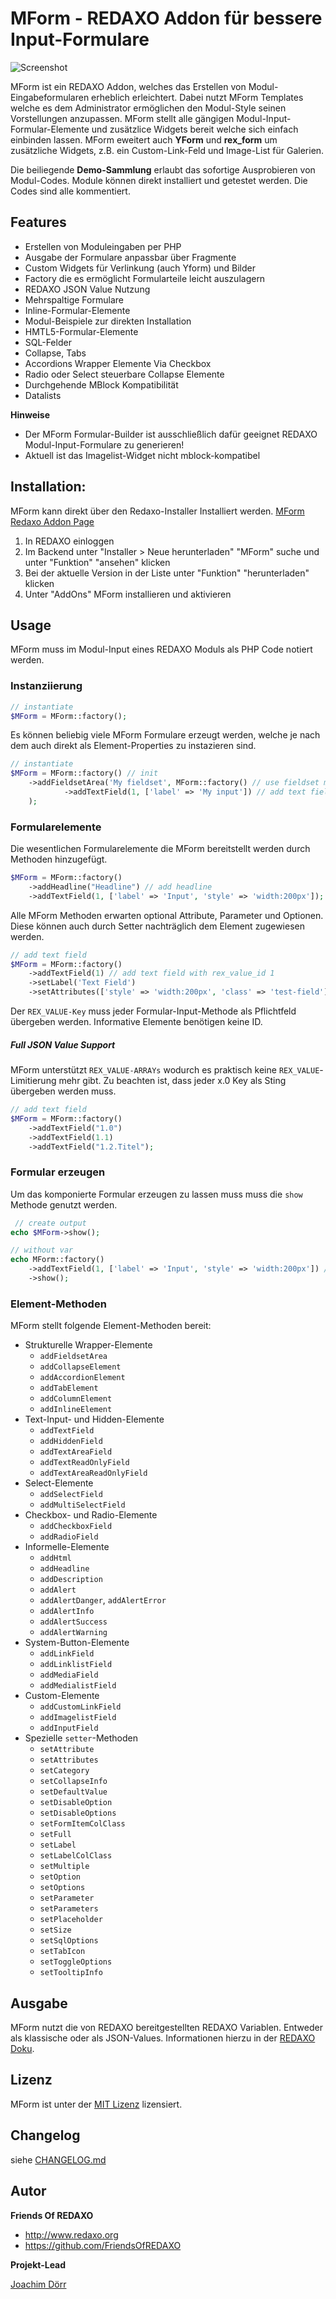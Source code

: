 # MForm - REDAXO Addon für bessere Input-Formulare

![Screenshot](https://github.com/FriendsOfREDAXO/mform/blob/assets/screen_mform7.png?raw=true)

MForm ist ein REDAXO Addon, welches das Erstellen von Modul-Eingabeformularen erheblich erleichtert. Dabei nutzt MForm Templates welche es dem Administrator ermöglichen den Modul-Style seinen Vorstellungen anzupassen. MForm stellt alle gängigen Modul-Input-Formular-Elemente und zusätzlice Widgets bereit welche sich einfach einbinden lassen. MForm eweitert auch **YForm** und **rex_form** um zusätzliche Widgets, z.B. ein Custom-Link-Feld und Image-List für Galerien. 

Die beiliegende **Demo-Sammlung** erlaubt das sofortige Ausprobieren von Modul-Codes. Module können direkt installiert und getestet werden. Die Codes sind alle kommentiert. 

## Features

- Erstellen von Moduleingaben per PHP
- Ausgabe der Formulare anpassbar über Fragmente
- Custom Widgets für Verlinkung (auch Yform) und Bilder
- Factory die es ermöglicht Formularteile leicht auszulagern 
- REDAXO JSON Value Nutzung
- Mehrspaltige Formulare
- Inline-Formular-Elemente
- Modul-Beispiele zur direkten Installation
- HMTL5-Formular-Elemente 
- SQL-Felder
- Collapse, Tabs 
- Accordions Wrapper Elemente Via Checkbox 
- Radio oder Select steuerbare Collapse Elemente
- Durchgehende MBlock Kompatibilität
- Datalists 

**Hinweise**

* Der MForm Formular-Builder ist ausschließlich dafür geeignet REDAXO Modul-Input-Formulare zu generieren!
* Aktuell ist das Imagelist-Widget nicht mblock-kompatibel


## Installation:

MForm kann direkt über den Redaxo-Installer Installiert werden. [MForm Redaxo Addon Page](http://www.redaxo.org/de/download/addons/?addon_id=967&searchtxt=mform&cat_id=-1)

1. In REDAXO einloggen
2. Im Backend unter "Installer > Neue herunterladen" "MForm" suche und unter "Funktion" "ansehen" klicken
3. Bei der aktuelle Version in der Liste unter "Funktion" "herunterladen" klicken
4. Unter "AddOns" MForm installieren und aktivieren

## Usage

MForm muss im Modul-Input eines REDAXO Moduls als PHP Code notiert werden.


### Instanziierung  

```php
// instantiate
$MForm = MForm::factory();
```

Es können beliebig viele MForm Formulare erzeugt werden, welche je nach dem auch direkt als Element-Properties zu instazieren sind.

```php
// instantiate
$MForm = MForm::factory() // init 
    ->addFieldsetArea('My fieldset', MForm::factory() // use fieldset method and init new mform instance 
            ->addTextField(1, ['label' => 'My input']) // add text field with rex_value_id 1 and label attribute
    );
```

### Formularelemente

Die wesentlichen Formularelemente die MForm bereitstellt werden durch Methoden hinzugefügt.

```php
$MForm = MForm::factory()
    ->addHeadline("Headline") // add headline
    ->addTextField(1, ['label' => 'Input', 'style' => 'width:200px']); // add text field with rex_value_id 1
```

Alle MForm Methoden erwarten optional Attribute, Parameter und Optionen. Diese können auch durch Setter nachträglich dem Element zugewiesen werden.

```php
// add text field
$MForm = MForm::factory()
    ->addTextField(1) // add text field with rex_value_id 1
    ->setLabel('Text Field') 
    ->setAttributes(['style' => 'width:200px', 'class' => 'test-field']);
```
Der `REX_VALUE-Key` muss jeder Formular-Input-Methode als Pflichtfeld übergeben werden. Informative Elemente benötigen keine ID.


##### Full JSON Value Support

MForm unterstützt `REX_VALUE-ARRAYs` wodurch es praktisch keine `REX_VALUE`-Limitierung mehr gibt. Zu beachten ist, dass jeder x.0 Key als Sting übergeben werden muss.

```php
// add text field
$MForm = MForm::factory()
    ->addTextField("1.0")
    ->addTextField(1.1)
    ->addTextField("1.2.Titel");
```

### Formular erzeugen

Um das komponierte Formular erzeugen zu lassen muss muss die `show` Methode genutzt werden.

```php
 // create output
echo $MForm->show();

// without var
echo MForm::factory()
    ->addTextField(1, ['label' => 'Input', 'style' => 'width:200px']) // add text field with rex_value_id 1
    ->show();
```

### Element-Methoden

MForm stellt folgende Element-Methoden bereit: 

* Strukturelle Wrapper-Elemente
  * `addFieldsetArea`
  * `addCollapseElement`
  * `addAccordionElement`
  * `addTabElement`
  * `addColumnElement`
  * `addInlineElement`
* Text-Input- und Hidden-Elemente
  * `addTextField`
  * `addHiddenField`
  * `addTextAreaField`
  * `addTextReadOnlyField`
  * `addTextAreaReadOnlyField`
* Select-Elemente
  * `addSelectField`
  * `addMultiSelectField`
* Checkbox- und Radio-Elemente
  * `addCheckboxField`
  * `addRadioField`
* Informelle-Elemente
  * `addHtml`
  * `addHeadline`
  * `addDescription`
  * `addAlert`
  * `addAlertDanger`, `addAlertError`
  * `addAlertInfo`
  * `addAlertSuccess`
  * `addAlertWarning`
* System-Button-Elemente
  * `addLinkField`
  * `addLinklistField`
  * `addMediaField`
  * `addMedialistField`
* Custom-Elemente 
  * `addCustomLinkField`
  * `addImagelistField`
  * `addInputField`
* Spezielle `setter`-Methoden
  * `setAttribute`
  * `setAttributes`
  * `setCategory`
  * `setCollapseInfo`
  * `setDefaultValue`
  * `setDisableOption`
  * `setDisableOptions`
  * `setFormItemColClass`
  * `setFull`
  * `setLabel`
  * `setLabelColClass`
  * `setMultiple`
  * `setOption`
  * `setOptions`
  * `setParameter`
  * `setParameters`
  * `setPlaceholder`
  * `setSize`
  * `setSqlOptions`
  * `setTabIcon`
  * `setToggleOptions`
  * `setTooltipInfo`

## Ausgabe 

MForm nutzt die von REDAXO bereitgestellten REDAXO Variablen. Entweder als klassische oder als JSON-Values. 
Informationen hierzu in der [REDAXO Doku](https://www.redaxo.org/doku/main/redaxo-variablen).

## Lizenz

MForm ist unter der [MIT Lizenz](LICENSE.md) lizensiert.

## Changelog

siehe [CHANGELOG.md](https://github.com/FriendsOfREDAXO/mform/blob/master/CHANGELOG.md)

## Autor

**Friends Of REDAXO**

* http://www.redaxo.org
* https://github.com/FriendsOfREDAXO

**Projekt-Lead**

[Joachim Dörr](https://github.com/joachimdoerr)
